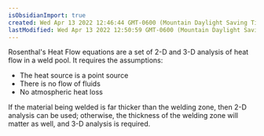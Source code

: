 ```yaml
---
isObsidianImport: true
created: Wed Apr 13 2022 12:46:44 GMT-0600 (Mountain Daylight Saving Time)
lastModified: Wed Apr 13 2022 12:50:59 GMT-0600 (Mountain Daylight Saving Time)
---
```

Rosenthal's Heat Flow equations are a set of 2-D and 3-D analysis of heat flow in a weld pool. It requires the assumptions:
- The heat source is a point source
- There is no flow of fluids
- No atmospheric heat loss

If the material being welded is far thicker than the welding zone, then 2-D analysis can be used; otherwise, the thickness of the welding zone will matter as well, and 3-D analysis is required.